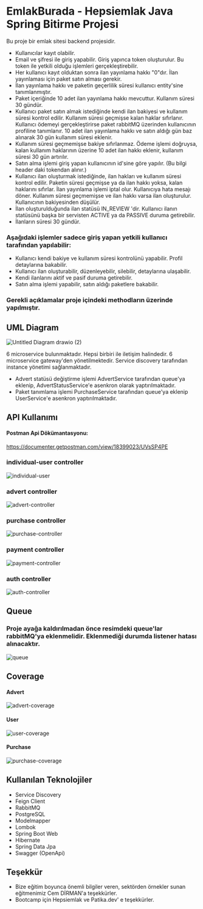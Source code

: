 
# EmlakBurada - Hepsiemlak Java Spring Bitirme Projesi

Bu proje bir emlak sitesi backend projesidir. 

- Kullanıcılar kayıt olabilir.
- Email ve şifresi ile giriş yapabilir. Giriş yapınca token oluşturulur. Bu token ile yetkili olduğu işlemleri gerçekleştirebilir.
- Her kullanıcı kayıt olduktan sonra ilan yayınlama hakkı "0"dır. İlan yayınlaması için paket satın alması gerekir.
- İlan yayınlama hakkı ve paketin geçerlilik süresi kullanıcı entity'sine tanımlanmıştır.
- Paket içeriğinde 10 adet ilan yayınlama hakkı mevcuttur. Kullanım süresi 30 gündür.
- Kullanıcı paket satın almak istediğinde kendi ilan bakiyesi ve kullanım süresi kontrol edilir. Kullanım süresi geçmişse kalan haklar sıfırlanır. Kullanıcı ödemeyi gerçekleştirirse paket rabbitMQ üzerinden kullanıcının profiline tanımlanır. 10 adet ilan yayınlama hakkı ve satın aldığı gün baz alınarak 30 gün kullanım süresi eklenir.
- Kullanım süresi geçmemişse bakiye sıfırlanmaz. Ödeme işlemi doğruysa, kalan kullanım haklarının üzerine 10 adet ilan hakkı eklenir, kullanım süresi 30 gün artırılır.
- Satın alma işlemi giriş yapan kullanıcının id'sine göre yapılır. (Bu bilgi header daki tokendan alınır.)
- Kullanıcı ilan oluşturmak istediğinde, ilan hakları ve kullanım süresi kontrol edilir. Paketin süresi geçmişse ya da ilan hakkı yoksa, kalan haklarını sıfırlar. İlan yayınlama işlemi iptal olur. Kullanıcıya hata mesajı döner. Kullanım süresi geçmemişse ve ilan hakkı varsa ilan oluşturulur. Kullanıcının bakiyesinden düşülür.
- İlan oluşturulduğunda ilan statüsü IN_REVIEW 'dir. Kullanıcı ilanın statüsünü başka bir servisten ACTIVE ya da PASSIVE duruma getirebilir.
- İlanların süresi 30 gündür.


### Aşağıdaki işlemler sadece giriş yapan yetkili kullanıcı tarafından yapılabilir:

- Kullanıcı kendi bakiye ve kullanım süresi kontrolünü yapabilir. Profil detaylarına bakabilir.
- Kullanıcı ilan oluşturabilir, düzenleyebilir, silebilir, detaylarına ulaşabilir.
- Kendi ilanlarını aktif ve pasif duruma getirebilir.
- Satın alma işlemi yapabilir, satın aldığı paketlere bakabilir.




### Gerekli açıklamalar proje içindeki methodların üzerinde yapılmıştır.

## UML Diagram

![Untitled Diagram drawio (2)](https://user-images.githubusercontent.com/81576354/159819911-be0d7d65-8a1b-4d0c-98b9-de0fa47fc787.png)

6 microservice bulunmaktadır. Hepsi birbiri ile iletişim halindedir. 6 microservice gateway'den yönetilmektedir. Service discovery tarafından instance yönetimi sağlanmaktadır.
- Advert statüsü değiştirme işlemi AdvertService tarafından queue'ya eklenip, AdvertStatusService'e asenkron olarak yaptırılmaktadır.
- Paket tanımlama işlemi PurchaseService tarafından queue'ya eklenip UserService'e asenkron yaptırılmaktadır.

## API Kullanımı

#### Postman Api Dökümantasyonu:

https://documenter.getpostman.com/view/18399023/UVsSP4PE

### individual-user controller

![individual-user](https://user-images.githubusercontent.com/81576354/159820024-267c400f-4861-4d9d-8e0e-a480fa4a3f63.png)

### advert controller

![advert-controller](https://user-images.githubusercontent.com/81576354/159820063-951e5bcc-af66-43e6-af3b-525c09c2d364.png)

### purchase controller

![purchase-controller](https://user-images.githubusercontent.com/81576354/159820077-3ade26d6-fb17-4ef6-852d-072f721f47be.png)

### payment controller

![payment-controller](https://user-images.githubusercontent.com/81576354/159820099-b15a8297-5d3c-4961-9242-49a0dbd2233e.png)

### auth controller

![auth-controller](https://user-images.githubusercontent.com/81576354/159820104-a84223b2-8a3e-4bce-9824-89f724ccf9ff.png)

## Queue
### Proje ayağa kaldırılmadan önce resimdeki queue'lar rabbitMQ'ya eklenmelidir. Eklenmediği durumda listener hatası alınacaktır.  
  
  ![queue](https://user-images.githubusercontent.com/81576354/159820116-956fa8e7-8061-45a2-b7fd-72f31b479a07.png)

## Coverage
#### Advert

![advert-coverage](https://user-images.githubusercontent.com/81576354/159820279-24ed7f6f-427c-4767-80df-6e5a809947d0.png)

#### User

![user-coverage](https://user-images.githubusercontent.com/81576354/159820297-8959740d-a50c-4c21-8831-8b7c061a9c2e.png)

#### Purchase

![purchase-coverage](https://user-images.githubusercontent.com/81576354/159820312-8d88d05d-770a-40d6-b329-10f4c8ff77b1.png)

## Kullanılan Teknolojiler

- Service Discovery
- Feign Client
- RabbitMQ
- PostgreSQL
- Modelmapper
- Lombok
- Spring Boot Web
- Hibernate
- Spring Data Jpa
- Swagger (OpenApi)

  
## Teşekkür

- Bize eğitim boyunca önemli bilgiler veren, sektörden örnekler sunan eğitmenimiz Cem DİRMAN'a teşekkürler.
- Bootcamp için Hepsiemlak ve Patika.dev' e teşekkürler.

  
